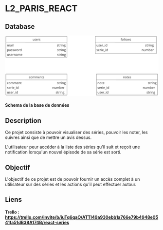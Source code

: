 # L2_PARIS_REACT

## Database 

![Schema de la base de données](Schema_Base_de_donnees.png) 
#### Schema de la base de données


## Description 

Ce projet consiste à pouvoir visualiser des séries, pouvoir les noter, les suivres ainsi que de mettre un avis dessus. 

L'utilisateur peur accéder à la liste des séries qu'il suit et reçoit une notification lorsqu'un nouvel épisode de sa série est sorti.

## Objectif

L'objectif de ce projet est de pouvoir fournir un accès complet à un utilisateur sur des séries et les actions qu'il peut effectuer autour.

## Liens

#### Trello : https://trello.com/invite/b/iuTq6qaO/ATTI49a930ebb1a766e79b4948e0541fa51dB38A174B/react-series
